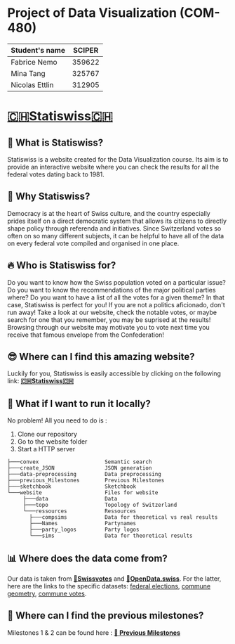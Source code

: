 # Project of Data Visualization (COM-480)

| Student's name | SCIPER |
| -------------- | ------ |
| Fabrice Nemo   | 359622 |
| Mina Tang      | 325767 |
| Nicolas Ettlin | 312905 |


# [**🇨🇭Statiswiss🇨🇭**](https://com-480-data-visualization.github.io/com-480-project-statiswiss/)

## 🌟 What is Statiswiss?
Statiswiss is a website created for the Data Visualization course. Its aim is to provide an interactive website where you can check the results for all the federal votes dating back to 1981. 

## 💭 Why Statiswiss? 
Democracy is at the heart of Swiss culture, and the country especially prides itself on a direct democratic system that allows its citizens to directly shape policy through referenda and initiatives. Since Switzerland votes so often on so many different subjects, it can be helpful to have all of the data on every federal vote compiled and organised in one place.

## 🔥 Who is Statiswiss for? 
Do you want to know how the Swiss population voted on a particular issue? Do you want to know the recommendations of the major political parties where? Do you want to have a list of all the votes for a given theme? In that case, Statiswiss is perfect for you! 
If you are not a politics aficionado, don't run away! Take a look at our website, check the notable votes, or maybe search for one that you remember, you may be suprised at the results! Browsing through our website may motivate you to vote next time you receive that famous envelope from the Confederation!

## 😎 Where can I find this amazing website? 
Luckily for you, Statiswiss is easily accessible by clicking on the following link: [**🇨🇭Statiswiss🇨🇭**](https://com-480-data-visualization.github.io/com-480-project-statiswiss/)

## 🚀 What if I want to run it locally? 
No problem! All you need to do is :
1. Clone our repository
2. Go to the website folder
3. Start a HTTP server

```
├───convex                     Semantic search
├───create_JSON                JSON generation
├───data-preprocessing         Data preprocessing
├───previous_Milestones        Previous Milestones
├───sketchbook                 Sketchbook
└───website                    Files for website
     ├───data                  Data
     ├───topo                  Topology of Switzerland
     └───ressources            Ressources
       ├───compsims            Data for theoretical vs real results
       ├───Names               Partynames
       ├───party_logos         Party logos
       └───sims                Data for theoretical results
```


## 📊 Where does the data come from? 
Our data is taken from [**📕Swissvotes**](https://swissvotes.ch/page/dataset) and [**📗OpenData.swiss**](https://opendata.swiss). For the latter, here are the links to the specific datasets: [federal elections](https://opendata.swiss/fr/dataset/eidg-wahlen-2023/resource/89ddc561-9544-4021-8b7d-13271c5f939d), [commune geometry](https://opendata.swiss/fr/dataset/geodaten-zu-den-eidgenoessischen-abstimmungsvorlagen), [commune votes](https://opendata.swiss/fr/dataset/volksabstimmungen-ergebnisse-ebene-gemeinde-seit-19607).

## 📔 Where can I find the previous milestones?
Milestones 1 & 2 can be found here : [**📄 Previous Milestones**](previous_Milestones/previous_milestones_readme.md)



